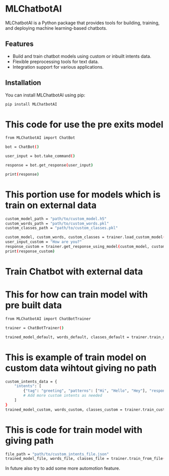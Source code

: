 # MLChatbotAI

MLChatbotAI is a Python package that provides tools for building, training, and deploying machine learning-based chatbots.

## Features

- Build and train chatbot models using custom or inbuilt intents data.
- Flexible preprocessing tools for text data.
- Integration support for various applications.

## Installation

You can install MLChatbotAI using pip:

```bash
pip install MLChatbotAI
```
# This code for use the pre exits model 
```bash
from MLChatbotAI import ChatBot

bot = ChatBot()

user_input = bot.take_command()

response = bot.get_response(user_input)

print(response)
```

# This portion use for models which is train on external data
```bash
custom_model_path = "path/to/custom_model.h5"
custom_words_path = "path/to/custom_words.pkl"
custom_classes_path = "path/to/custom_classes.pkl"

custom_model, custom_words, custom_classes = trainer.load_custom_model(custom_model_path, custom_words_path, custom_classes_path)
user_input_custom = "How are you?"
response_custom = trainer.get_response_using_model(custom_model, custom_words, custom_classes, user_input_custom)
print(response_custom)
```
# Train Chatbot with external data

# This for how can train model with pre built data
```bash
from MLChatbotAI import ChatBotTrainer

trainer = ChatBotTrainer()

trained_model_default, words_default, classes_default = trainer.train_default()
```
# This is example of train model on custom data wihtout giving no path
```bash
custom_intents_data = {
    "intents": [
        {"tag": "greeting", "patterns": ["Hi", "Hello", "Hey"], "responses": ["Hello! How can I help you?"]},
        # Add more custom intents as needed
    ]
}
trained_model_custom, words_custom, classes_custom = trainer.train_custom(custom_intents_data)
```

# This is code for train model with giving path
```bash
file_path = "path/to/custom_intents_file.json"
trained_model_file, words_file, classes_file = trainer.train_from_file(file_path)
```

In future also try to add some more automotion feature.
